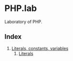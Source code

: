 # PHP.lab

Laboratory of PHP.

## Index

1. [Literals, constants, variables](./literals_constants_variables/)
    1. [Literals](./literals_constants_variables/literals.php)
